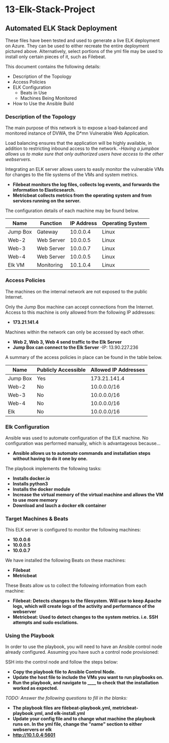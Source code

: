 # 13-Elk-Stack-Project

## Automated ELK Stack Deployment




These files have been tested and used to generate a live ELK deployment on Azure. They can be used to either recreate the entire deployment pictured above. Alternatively, select portions of the yml file may be used to install only certain pieces of it, such as Filebeat.



This document contains the following details:
- Description of the Topology
- Access Policies
- ELK Configuration
  - Beats in Use
  - Machines Being Monitored
- How to Use the Ansible Build


### Description of the Topology

The main purpose of this network is to expose a load-balanced and monitored instance of DVWA, the D*mn Vulnerable Web Application.

Load balancing ensures that the application will be highly available, in addition to restricting inbound access to the network.
-_Having a jumpbox allows us to make sure that only authorized users have access to the other webservers._ 

Integrating an ELK server allows users to easily monitor the vulnerable VMs for changes to the file systems of the VMs and system metrics.
- __Filebeat monitors the log files, collects log events, and forwards the information to Elasticsearch.__ 
- __Metricbeat collects metrics from the operating system and from services running on the server.__ 

The configuration details of each machine may be found below.


| Name     | Function | IP Address | Operating System |
|----------|----------|------------|------------------|
| Jump Box | Gateway  | 10.0.0.4   | Linux            |
| Web-2    |Web Server| 10.0.0.5   | Linux            |
| Web-3    |Web Server| 10.0.0.7   | Linux            |
| Web-4    |Web Server| 10.0.0.5   | Linux            |
| Elk VM   |Monitoring| 10.1.0.4   | Linux            |

### Access Policies

The machines on the internal network are not exposed to the public Internet. 

Only the Jump Box machine can accept connections from the Internet. Access to this machine is only allowed from the following IP addresses:
- __173.21.141.4__

Machines within the network can only be accessed by each other.
- __Web 2, Web 3, Web 4 send traffic to the Elk Server__
- __Jump Box can connect to the Elk Server__
	-IP: 13.90.227.236

A summary of the access policies in place can be found in the table below.

| Name     | Publicly Accessible | Allowed IP Addresses |
|----------|---------------------|----------------------|
| Jump Box | Yes                 | 173.21.141.4         |
|   Web-2  | No                  | 10.0.0.0/16          |
|   Web-3  | No                  | 10.0.0.0/16          |
|   Web-4  | No                  | 10.0.0.0/16          |
|   Elk    | No                  | 10.0.0.0/16          |  
### Elk Configuration

Ansible was used to automate configuration of the ELK machine. No configuration was performed manually, which is advantageous because...
- __Ansible allows us to automate commands and installation steps without having to do it one by one.__ 

The playbook implements the following tasks:
- __Installs docker.io__
- __Installs python3__
- __Installs the docker module__
- __Increase the virtual memory of the virtual machine and allows the VM to use more memory__
- __Download and lauch a docker elk container__




### Target Machines & Beats
This ELK server is configured to monitor the following machines:
- __10.0.0.6__
- __10.0.0.5__
- __10.0.0.7__

We have installed the following Beats on these machines:
- __Filebeat__
- __Metricbeat__

These Beats allow us to collect the following information from each machine:
- __Filebeat: Detects changes to the filesystem. Will use to keep Apache logs, which will create logs of the activity and performance of the webserver__
- __Metricbeat: Used to detect changes to the system metrics. i.e. SSH attempts and sudo esclations.__ 

### Using the Playbook
In order to use the playbook, you will need to have an Ansible control node already configured. Assuming you have such a control node provisioned: 

SSH into the control node and follow the steps below:
- __Copy the playbook file to Ansible Control Node.__
- __Update the host file to include the VMs you want to run playbooks on.__ 
- __Run the playbook, and navigate to ____ to check that the installation worked as expected.__

_TODO: Answer the following questions to fill in the blanks:_
- __The playbook files are filebeat-playbook.yml, metricbeat-playbook.yml, and elk-install.yml__
- __Update your config file and to change what machine the playbook runs on. In the yml file, change the "name" section to either webservers or elk__
- __http://10.1.0.4:5601__
